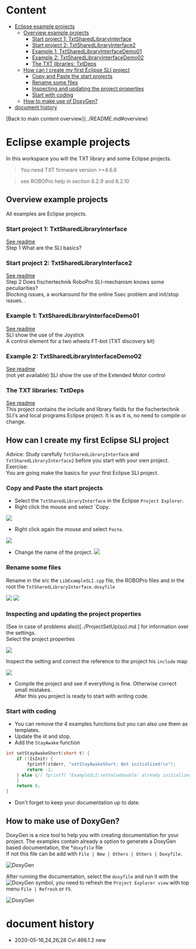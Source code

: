 # Content
<!-- TOC depthFrom:1 depthTo:6 withLinks:1 updateOnSave:1 orderedList:0 -->

- [Eclipse example projects](#eclipse-example-projects)
	- [Overview example projects](#overview-example-projects)
		- [Start project 1:  TxtSharedLibraryInterface](#start-project-1-txtsharedlibraryinterface)
		- [Start project 2: TxtSharedLibraryInterface2](#start-project-2-txtsharedlibraryinterface2)
		- [Example 1: TxtSharedLibraryInterfaceDemo01](#example-1-txtsharedlibraryinterfacedemo01)
		- [Example 2: TxtSharedLibraryInterfaceDemo02](#example-2-txtsharedlibraryinterfacedemo02)
		- [The TXT libraries: TxtDeps](#the-txt-libraries-txtdeps)
	- [How can I create my first Eclipse SLI project](#how-can-i-create-my-first-eclipse-sli-project)
		- [Copy and Paste the start projects](#copy-and-paste-the-start-projects)
		- [Rename some files](#rename-some-files)
		- [Inspecting and updating the project properties](#inspecting-and-updating-the-project-properties)
		- [Start with coding](#start-with-coding)
	- [How to make use of DoxyGen?](#how-to-make-use-of-doxygen)
- [document history](#document-history)

<!-- /TOC -->[Back to main content overview](../README.md#overview)

# Eclipse example projects
In this workspace you will the TXT library and some Eclipse projects.

> You need TXT firmware version >=4.6.6

> see ROBOPro help in section 8.2.9 and 8.2.10

## Overview example projects

All examples are Eclipse projects.

### Start project 1:  TxtSharedLibraryInterface

[See readme](./TxtSharedLibraryInterface/README.md)<br/>
    Step 1 What are the SLI basics?
    
### Start project 2: TxtSharedLibraryInterface2

[See readme](./TxtSharedLibraryInterface2/README.md)<br/>
    Step 2 Does  fischertechnik RoboPro SLI-mechanism knows some peculiarities?<br/>
    Blocking issues, a workaround for the online 5sec problem and init/stop issues. 
       .    
### Example 1: TxtSharedLibraryInterfaceDemo01

[See readme](./TxtSharedLibraryInterfaceDemo01/README.md)<br/>
    SLI show the use of the Joystick<br/>
    A control element for a two wheels FT-bot (TXT discovery kit)
    
### Example 2: TxtSharedLibraryInterfaceDemo02

[See readme](./TxtSharedLibraryInterfaceDemo01/README.md)<br/>
    (not yet available)
    SLI show the use of the Extended Motor control

### The TXT libraries: TxtDeps

[See readme](./TxtDeps/README.md)<br/>
    This project contains the include and library fields for the fischertechnik SLI's and local programs Eclipse project. It is as it is, no need to compile or change.
		
## How can I create my first Eclipse SLI project
Advice: Study carefully `TxtSharedLibraryInterface` and `TxtSharedLibraryInterface2` before you start with your own project.
Exercise:<br/>
You are going make the basics for your first Eclipse SLI project. 

### Copy and Paste the start projects
- Select the `TxtSharedLibraryInterface` in the Eclipse `Project Explorer`. 
- Right click the mouse and select `Copy. 

![](./docs/NewProject(01).png)

- Right click again the mouse and select `Paste`.

![](./docs/NewProject(02).png)

- Change the name of the project.
 ![](./docs/NewProject(03).png)
 
### Rename some files
Rename in the src the `LibExampleSLI.cpp` file, the ROBOPro files and in the root the `TxtSharedLibraryInterface.doxyfile`

![](./docs/NewProject(06).png)
![](./docs/NewProject(07).png)

### Inspecting and updating the project properties

(See in case of problems also)[../ProjectSetUp(so).md ] for information over the settings.<br/>
Select the project properties
 
![](./docs/NewProject(04).png)
 
Inspect the setting and correct the reference to the project his `include` map

![](./docs/NewProject(05).png)

- Compile the project and see if everything is fine. Otherwise correct small mistakes.<br/>
After this you project is ready to start with writing code.
 
### Start with coding

- You can remove the 4 examples functions but you can also use them as templates.
- Update the iit and stop.
- Add the `StayAwake` function

```C	 
int setStayAwakeShort(short t) {
	if (!IsInit) {
		fprintf(stderr, "setStayAwakeShort: Not initialized!\n");
		return -1;
	} else {// fprintf( "ExampleSLI:setValueDouble: already initialized!\n");
	}
	return 0;
}
``` 
	
- Don't forget to keep your documentation up to date.

## How to make use of DoxyGen?
DoxyGen is a nice tool to help you with creating documentation for your project.
The examples contain already a option to generate a DoxyGen based documentation, the *`doxyfile` file<br/>
If not this file can be add with `File | New | Others | Others | Doxyfile`.

![DoxyGen](./docs/doxygen2.png)

After running the documentation, select the `doxyfile` and run it with the ![DoxyGen](./docs/doxygen1.png) symbol, you need to refresh the `Project Explorer view` with top menu `File | Refresh` or `F5`.
 
![DoxyGen](./docs/doxygen.png)


# document history 
- 2020-05-16,24,26,28 Cvl 466.1.2 new

